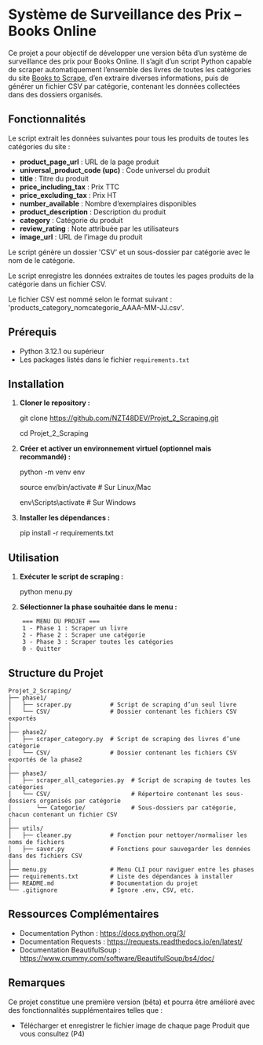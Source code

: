 # Système de Surveillance des Prix – Books Online

Ce projet a pour objectif de développer une version bêta d’un système de surveillance des prix pour Books Online. Il s’agit d’un script Python capable de scraper automatiquement l’ensemble des livres de toutes les catégories du site [Books to Scrape](http://books.toscrape.com/), d’en extraire diverses informations, puis de générer un fichier CSV par catégorie, contenant les données collectées dans des dossiers organisés.


## Fonctionnalités

Le script extrait les données suivantes pour tous les produits de toutes les catégories du site :
- **product_page_url** : URL de la page produit
- **universal_product_code (upc)** : Code universel du produit
- **title** : Titre du produit
- **price_including_tax** : Prix TTC
- **price_excluding_tax** : Prix HT
- **number_available** : Nombre d’exemplaires disponibles
- **product_description** : Description du produit
- **category** : Catégorie du produit
- **review_rating** : Note attribuée par les utilisateurs
- **image_url** : URL de l’image du produit

Le script génère un dossier 'CSV' et un sous-dossier par catégorie avec le nom de le catégorie.

Le script enregistre les données extraites de toutes les pages produits de la catégorie dans un fichier CSV. 

Le fichier CSV est nommé selon le format suivant : 'products_category_nomcategorie_AAAA-MM-JJ.csv'.

## Prérequis

- Python 3.12.1 ou supérieur
- Les packages listés dans le fichier `requirements.txt`


## Installation

1. **Cloner le repository :**
    
    git clone https://github.com/NZT48DEV/Projet_2_Scraping.git

    cd Projet_2_Scraping


2. **Créer et activer un environnement virtuel (optionnel mais recommandé) :**
    
    python -m venv env

    source env/bin/activate  # Sur Linux/Mac

    env\Scripts\activate     # Sur Windows


3. **Installer les dépendances :**
    
    pip install -r requirements.txt


## Utilisation

1. **Exécuter le script de scraping :**
    
    python menu.py


2. **Sélectionner la phase souhaitée dans le menu :**

```
    === MENU DU PROJET ===
    1 - Phase 1 : Scraper un livre
    2 - Phase 2 : Scraper une catégorie
    3 - Phase 3 : Scraper toutes les catégories
    0 - Quitter
```


## Structure du Projet

```
Projet_2_Scraping/
├── phase1/
│   ├── scraper.py           # Script de scraping d’un seul livre
│   └── CSV/                 # Dossier contenant les fichiers CSV exportés
│
├── phase2/
│   ├── scraper_category.py  # Script de scraping des livres d’une catégorie
│   └── CSV/                 # Dossier contenant les fichiers CSV exportés de la phase2
│
├── phase3/
│   ├── scraper_all_categories.py  # Script de scraping de toutes les catégories
│   └── CSV/                       # Répertoire contenant les sous-dossiers organisés par catégorie
│       └── Categorie/             # Sous-dossiers par catégorie, chacun contenant un fichier CSV
│
├── utils/
│   ├── cleaner.py           # Fonction pour nettoyer/normaliser les noms de fichiers
│   ├── saver.py             # Fonctions pour sauvegarder les données dans des fichiers CSV
│
├── menu.py                  # Menu CLI pour naviguer entre les phases
├── requirements.txt         # Liste des dépendances à installer
├── README.md                # Documentation du projet
└── .gitignore               # Ignore .env, CSV, etc.

```


## Ressources Complémentaires
- Documentation Python : https://docs.python.org/3/
- Documentation Requests : https://requests.readthedocs.io/en/latest/
- Documentation BeautifulSoup : https://www.crummy.com/software/BeautifulSoup/bs4/doc/


## Remarques

Ce projet constitue une première version (bêta) et pourra être amélioré avec des fonctionnalités supplémentaires telles que :

- Télécharger et enregistrer le fichier image de chaque page Produit que vous consultez (P4)
